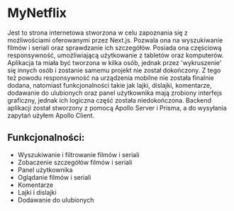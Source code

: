 # MyNetflix

Jest to strona internetowa stworzona w celu zapoznania się z możliwościami oferowanymi przez Next.js. Pozwala ona na wyszukiwanie filmów i seriali oraz sprawdzanie ich szczegółów. Posiada ona częściową responsywność, umożliwiającą użytkowanie z tabletów oraz komputerów. Aplikacja ta miała być tworzona w kilka osób, jednak przez 'wykruszenie' się innych osób i zostanie samemu projekt nie został dokończony. Z tego też powodu responsywność na urządzenia mobilne nie została finalnie dodana, natomiast funkcjonalności takie jak lajki, dislajki, komentarze, dodawanie do ulubionych oraz panel użytkownika mają zrobiony interfejs graficzny, jednak ich logiczna część została niedokończona. Backend aplikacji został stworzony z pomocą Apollo Server i Prisma, a do wysyłania zapytań użyłem Apollo Client.

## Funkcjonalności:

- Wyszukiwanie i filtrowanie filmów i seriali
- Zobaczenie szczegółów filmów i seriali
- Panel użytkownika
- Oglądanie filmów i seriali
- Komentarze
- Lajki i dislajki
- Dodawanie do ulubionych
